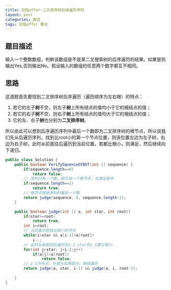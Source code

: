 ```yaml
---
title: 剑指offer-二叉排序树后续遍历序列
layout: post
categories: 面试
tags: 剑指offer 算法
---
```

## 题目描述

输入一个整数数组，判断该数组是不是某二叉搜索树的后序遍历的结果。如果是则输出Yes,否则输出No。假设输入的数组的任意两个数字都互不相同。

## 思路

这道题首先要找到二叉排序树后序遍历（遍历顺序为左右根）的特点：

1. 若它的左子**树**不空，则左子**树**上所有结点的值均小于它的根结点的值；
2. 若它的右子**树**不空，则右子**树**上所有结点的值均大于它的根结点的值；
3. 它的左、右子**树**也分别为**二叉排序树**。

所以由此可以想到后序遍历序列中最后一个数即为二叉排序树的根节点，所以说我们先从后遍历序列，找到比root小的第一个节点位置，则该位置左边为左子树，右边为右子树，此时从前面往后遍历到当前位置，若都比根小，则满足，然后继续向下递归。



```java
public class Solution {
    public boolean VerifySquenceOfBST(int [] sequence) {
        if(sequence.length==0)
            return false;
        // 序列只有一个数，即只有一个根节点，也满足条件
        if(sequence.length==1)
            return true;
        // 根节点就是序列的最后一个数
        return judge(sequence, 0, sequence.length-1);     
    }

    public boolean judge(int [] a, int star, int root){
        if(star>=root)
            return true;
        int i=root;
        // 从后面向前找比根小的节点
        while(i>star && a[i-1]>a[root])
            i--; 
        // 此时从前面往后遍历到i-1 star到i-1要比根小
        for(int j=star; j<i-1;j++)
            if(a[j]>a[root])
                return false;
        // i-1为中点，分成左右两部分，继续遍历
        return judge(a, star, i-1) && judge(a, i, root-1);
        
    }
}
```